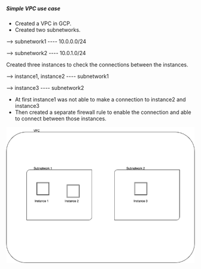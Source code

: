 
##### Simple VPC use case

* Created a VPC in GCP.
* Created two subnetworks.

--> subnetwork1 ---- 10.0.0.0/24

--> subnetwork2 ---- 10.0.1.0/24

Created three instances to check the connections between the instances.

--> instance1, instance2 ---- subnetwork1

--> instance3            ---- subnetwork2

* At first instance1 was not able to make a connection to instance2 and instance3
* Then created a separate firewall rule to enable the connection and able to connect between those instances.


![VPC Diagram](https://github.com/Senthuran100/GCP_HandsOn/blob/main/Simple_VPC/VPC.drawio.png)